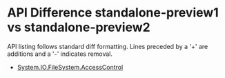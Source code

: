 # API Difference standalone-preview1 vs standalone-preview2

API listing follows standard diff formatting. Lines preceded by a '+' are
additions and a '-' indicates removal.

* [System.IO.FileSystem.AccessControl](3.1-preview2-standalone-packages_System.IO.FileSystem.AccessControl.md)
